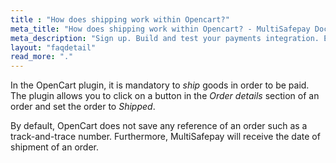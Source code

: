 ```yaml
---
title : "How does shipping work within Opencart?"
meta_title: "How does shipping work within Opencart? - MultiSafepay Docs"
meta_description: "Sign up. Build and test your payments integration. Explore our products and services. Use our API Reference, SDKs, and wrappers. Get support."
layout: "faqdetail"
read_more: "."
---
```


In the OpenCart plugin, it is mandatory to _ship_ goods in order to be paid. The plugin allows you to click on a button in the _Order details_ section of an order and set the order to _Shipped_.

By default, OpenCart does not save any reference of an order such as a track-and-trace number. Furthermore, MultiSafepay will receive the date of shipment of an order.